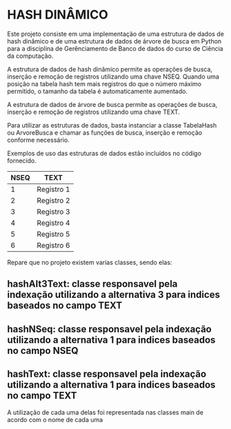 # HASH DINÂMICO
Este projeto consiste em uma implementação de uma estrutura de dados de hash dinâmico e de uma estrutura de dados de árvore de busca em Python para a disciplina de Gerênciamento de Banco de dados do curso de Ciência da computação.

A estrutura de dados de hash dinâmico permite as operações de busca, inserção e remoção de registros utilizando uma chave NSEQ. Quando uma posição na tabela hash tem mais registros do que o número máximo permitido, o tamanho da tabela é automaticamente aumentado.

A estrutura de dados de árvore de busca permite as operações de busca, inserção e remoção de registros utilizando uma chave TEXT.

Para utilizar as estruturas de dados, basta instanciar a classe TabelaHash ou ArvoreBusca e chamar as funções de busca, inserção e remoção conforme necessário.

Exemplos de uso das estruturas de dados estão incluídos no código fornecido.

| NSEQ | TEXT       |
|------|------------|
| 1    | Registro 1 |
| 2    | Registro 2 |
| 3    | Registro 3 |
| 4    | Registro 4 |
| 5    | Registro 5 |
| 6    | Registro 6 |


Repare que no projeto existem varias classes, sendo elas: <br>
  ## **hashAlt3Text**: classe responsavel pela indexação utilizando a alternativa 3 para indices baseados no campo TEXT  <br>
  ## **hashNSeq**: classe responsavel pela indexação utilizando a alternativa 1 para indices baseados no campo NSEQ  <br>
  ## **hashText**: classe responsavel pela indexação utilizando a alternativa 1 para indices baseados no campo TEXT<br>
  
 A utilização de cada uma delas foi representada nas classes main de acordo com o nome de cada uma
